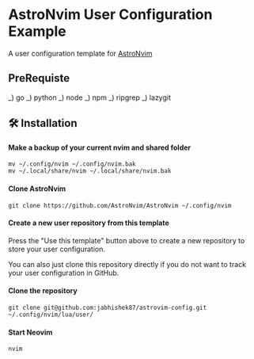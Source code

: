 # AstroNvim User Configuration Example

A user configuration template for [AstroNvim](https://github.com/AstroNvim/AstroNvim)

## PreRequiste

_) go
_) python
_) node
_) npm
_) ripgrep
_) lazygit

## 🛠️ Installation

#### Make a backup of your current nvim and shared folder

```shell
mv ~/.config/nvim ~/.config/nvim.bak
mv ~/.local/share/nvim ~/.local/share/nvim.bak
```

#### Clone AstroNvim

```shell
git clone https://github.com/AstroNvim/AstroNvim ~/.config/nvim
```

#### Create a new user repository from this template

Press the "Use this template" button above to create a new repository to store your user configuration.

You can also just clone this repository directly if you do not want to track your user configuration in GitHub.

#### Clone the repository

```shell
git clone git@github.com:jabhishek87/astrovim-config.git ~/.config/nvim/lua/user/
```

#### Start Neovim

```shell
nvim
```
